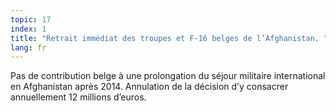 ```yaml
---
topic: 17
index: 1
title: "Retrait immédiat des troupes et F-16 belges de l’Afghanistan. "
lang: fr
---
```

Pas de contribution belge à une prolongation du séjour militaire international
en Afghanistan après 2014. Annulation de la décision d’y consacrer
annuellement 12 millions d’euros.
